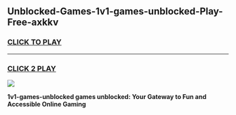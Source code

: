 
## Unblocked-Games-1v1-games-unblocked-Play-Free-axkkv
<h3>
<a href="https://premium76.site?title=1v1-games-unblocked&ref=22A">CLICK TO PLAY</a></h3>
<hr>

<h3>
<a href="https://premium76.site?title=1v1-games-unblocked&ref=22A">CLICK 2 PLAY</a>
  
</h3>

<a href="https://premium76.site?title=1v1-games-unblocked&ref=22A"><img src="https://clearcache.store/games.png"></a>


**1v1-games-unblocked games unblocked: Your Gateway to Fun and Accessible Online Gaming**
